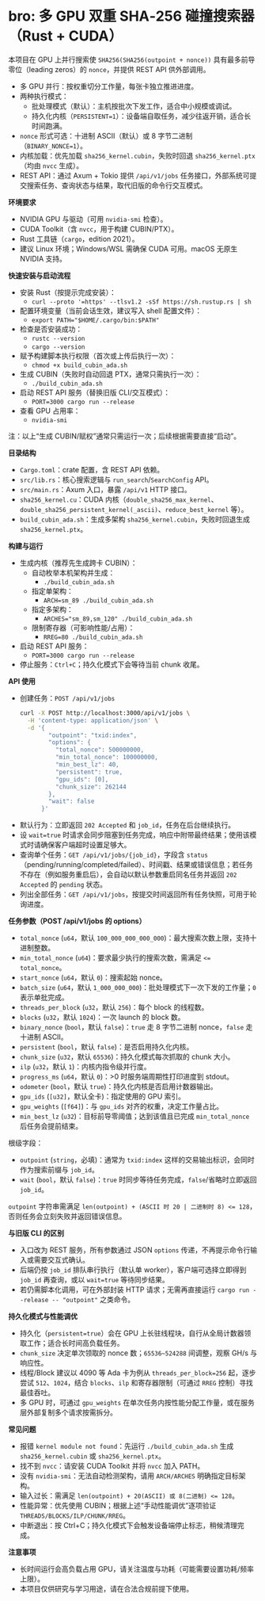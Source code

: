 # bro: 多 GPU 双重 SHA‑256 碰撞搜索器（Rust + CUDA）

本项目在 GPU 上并行搜索使 `SHA256(SHA256(outpoint + nonce))` 具有最多前导零位（leading zeros）的 `nonce`，并提供 REST API 供外部调用。

- 多 GPU 并行：按权重切分工作量，每张卡独立推进进度。
- 两种执行模式：
  - 批处理模式（默认）：主机按批次下发工作，适合中小规模或调试。
  - 持久化内核（`PERSISTENT=1`）：设备端自取任务，减少往返开销，适合长时间跑满。
- `nonce` 形式可选：十进制 ASCII（默认）或 8 字节二进制（`BINARY_NONCE=1`）。
- 内核加载：优先加载 `sha256_kernel.cubin`，失败时回退 `sha256_kernel.ptx`（均由 `nvcc` 生成）。
- REST API：通过 Axum + Tokio 提供 `/api/v1/jobs` 任务接口，外部系统可提交搜索任务、查询状态与结果，取代旧版的命令行交互模式。


**环境要求**
- NVIDIA GPU 与驱动（可用 `nvidia-smi` 检查）。
- CUDA Toolkit（含 `nvcc`，用于构建 CUBIN/PTX）。
- Rust 工具链（`cargo`，edition 2021）。
- 建议 Linux 环境；Windows/WSL 需确保 CUDA 可用。macOS 无原生 NVIDIA 支持。


**快速安装与启动流程**
- 安装 Rust（按提示完成安装）：
  - `curl --proto '=https' --tlsv1.2 -sSf https://sh.rustup.rs | sh`
- 配置环境变量（当前会话生效，建议写入 shell 配置文件）：
  - `export PATH="$HOME/.cargo/bin:$PATH"`
- 检查是否安装成功：
  - `rustc --version`
  - `cargo --version`
- 赋予构建脚本执行权限（首次或上传后执行一次）：
  - `chmod +x build_cubin_ada.sh`
- 生成 CUBIN（失败时自动回退 PTX，通常只需执行一次）：
  - `./build_cubin_ada.sh`
- 启动 REST API 服务（替换旧版 CLI/交互模式）：
  - `PORT=3000 cargo run --release`
- 查看 GPU 占用率：
  - `nvidia-smi`

注：以上“生成 CUBIN/赋权”通常只需运行一次；后续根据需要直接“启动”。


**目录结构**
- `Cargo.toml`：crate 配置，含 REST API 依赖。
- `src/lib.rs`：核心搜索逻辑与 `run_search`/`SearchConfig` API。
- `src/main.rs`：Axum 入口，暴露 `/api/v1` HTTP 接口。
- `sha256_kernel.cu`：CUDA 内核（`double_sha256_max_kernel`、`double_sha256_persistent_kernel(_ascii)`、`reduce_best_kernel` 等）。
- `build_cubin_ada.sh`：生成多架构 `sha256_kernel.cubin`，失败时回退生成 `sha256_kernel.ptx`。


**构建与运行**
- 生成内核（推荐先生成跨卡 CUBIN）：
  - 自动枚举本机架构并生成：
    - `./build_cubin_ada.sh`
  - 指定单架构：
    - `ARCH=sm_89 ./build_cubin_ada.sh`
  - 指定多架构：
    - `ARCHES="sm_89,sm_120" ./build_cubin_ada.sh`
  - 限制寄存器（可影响性能/占用）：
    - `RREG=80 ./build_cubin_ada.sh`
- 启动 REST API 服务：
  - `PORT=3000 cargo run --release`
- 停止服务：`Ctrl+C`；持久化模式下会等待当前 chunk 收尾。


**API 使用**
- 创建任务：`POST /api/v1/jobs`
  ```bash
  curl -X POST http://localhost:3000/api/v1/jobs \
    -H 'content-type: application/json' \
    -d '{
          "outpoint": "txid:index",
          "options": {
            "total_nonce": 500000000,
            "min_total_nonce": 100000000,
            "min_best_lz": 40,
            "persistent": true,
            "gpu_ids": [0],
            "chunk_size": 262144
          },
          "wait": false
        }'
  ```
- 默认行为：立即返回 `202 Accepted` 和 `job_id`，任务在后台继续执行。
- 设 `wait=true` 时请求会同步阻塞到任务完成，响应中附带最终结果；使用该模式时请确保客户端超时设置足够大。
- 查询单个任务：`GET /api/v1/jobs/{job_id}`，字段含 `status`（pending/running/completed/failed）、时间戳、结果或错误信息；若任务不存在（例如服务重启后），会自动以默认参数重启同名任务并返回 `202 Accepted` 的 `pending` 状态。
- 列出全部任务：`GET /api/v1/jobs`，按提交时间返回所有任务快照，可用于轮询进度。


**任务参数（POST /api/v1/jobs 的 options）**
- `total_nonce` (`u64`，默认 `100_000_000_000_000`)：最大搜索次数上限，支持十进制整数。
- `min_total_nonce` (`u64`)：要求最少执行的搜索次数，需满足 `<= total_nonce`。
- `start_nonce` (`u64`，默认 `0`)：搜索起始 nonce。
- `batch_size` (`u64`，默认 `1_000_000_000`)：批处理模式下一次下发的工作量；`0` 表示单批完成。
- `threads_per_block` (`u32`，默认 `256`)：每个 block 的线程数。
- `blocks` (`u32`，默认 `1024`)：一次 launch 的 block 数。
- `binary_nonce` (`bool`，默认 `false`)：`true` 走 8 字节二进制 nonce，`false` 走十进制 ASCII。
- `persistent` (`bool`，默认 `false`)：是否启用持久化内核。
- `chunk_size` (`u32`，默认 `65536`)：持久化模式每次抓取的 chunk 大小。
- `ilp` (`u32`，默认 `1`)：内核内指令级并行度。
- `progress_ms` (`u64`，默认 `0`)：>0 时服务端周期性打印进度到 stdout。
- `odometer` (`bool`，默认 `true`)：持久化内核是否启用计数器输出。
- `gpu_ids` (`[u32]`，默认全卡)：指定使用的 GPU 索引。
- `gpu_weights` (`[f64]`)：与 `gpu_ids` 对齐的权重，决定工作量占比。
- `min_best_lz` (`u32`)：目标前导零阈值；达到该值且已完成 `min_total_nonce` 后任务会提前结束。

根级字段：
- `outpoint` (`string`，必填)：通常为 `txid:index` 这样的交易输出标识，会同时作为搜索前缀与 `job_id`。
- `wait` (`bool`，默认 `false`)：`true` 时同步等待任务完成，`false`/省略时立即返回 `job_id`。

`outpoint` 字符串需满足 `len(outpoint) + (ASCII 时 20 | 二进制时 8) <= 128`，否则任务会立刻失败并返回错误信息。


**与旧版 CLI 的区别**
- 入口改为 REST 服务，所有参数通过 JSON `options` 传递，不再提示命令行输入或需要交互式确认。
- 后端仍按 `job_id` 排队串行执行（默认单 worker），客户端可选择立即得到 `job_id` 再查询，或以 `wait=true` 等待同步结果。
- 若仍需脚本化调用，可在外部封装 HTTP 请求；无需再直接运行 `cargo run --release -- "outpoint"` 之类命令。


**持久化模式与性能调优**
- 持久化（`persistent=true`）会在 GPU 上长驻线程块，自行从全局计数器领取工作；适合长时间高负载任务。
- `chunk_size` 决定单次领取的 nonce 数；`65536~524288` 间调整，观察 GH/s 与响应性。
- 线程/Block 建议以 4090 等 Ada 卡为例从 `threads_per_block=256` 起，逐步尝试 `512`、`1024`，结合 `blocks`、`ilp` 和寄存器限制（可通过 `RREG` 控制）寻找最佳吞吐。
- 多 GPU 时，可通过 `gpu_weights` 在单次任务内按性能分配工作量，或在服务层外部复制多个请求按需拆分。


**常见问题**
- 报错 `kernel module not found`：先运行 `./build_cubin_ada.sh` 生成 `sha256_kernel.cubin` 或 `sha256_kernel.ptx`。
- 找不到 `nvcc`：请安装 CUDA Toolkit 并将 `nvcc` 加入 PATH。
- 没有 `nvidia-smi`：无法自动检测架构，请用 `ARCH/ARCHES` 明确指定目标架构。
- 输入过长：需满足 `len(outpoint) + 20(ASCII) 或 8(二进制) <= 128`。
- 性能异常：优先使用 CUBIN；根据上述“手动性能调优”逐项验证 `THREADS/BLOCKS/ILP/CHUNK/RREG`。
- 中断退出：按 Ctrl+C；持久化模式下会触发设备端停止标志，稍候清理完成。


**注意事项**
- 长时间运行会高负载占用 GPU，请关注温度与功耗（可能需要设置功耗/频率上限）。
- 本项目仅供研究与学习用途，请在合法合规前提下使用。
